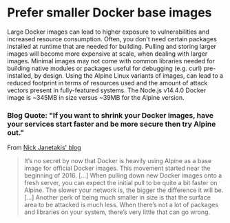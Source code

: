 # Prefer smaller Docker base images

Large Docker images can lead to higher exposure to vulnerabilities and increased resource consumption. Often, you don't need certain packages installed at runtime that are needed for building.
Pulling and storing larger images will become more expensive at scale, when dealing with larger images. Minimal images may not come with common libraries needed for building native modules or packages
useful for debugging (e.g. curl) pre-installed, by design. Using the Alpine Linux variants of images, can lead to a reduced footprint in terms of resources used and the amount of attack vectors
present in fully-featured systems. The Node.js v14.4.0 Docker image is ~345MB in size versus ~39MB for the Alpine version.

### Blog Quote: "If you want to shrink your Docker images, have your services start faster and be more secure then try Alpine out."

From [Nick Janetakis' blog](https://nickjanetakis.com/blog/the-3-biggest-wins-when-using-alpine-as-a-base-docker-image)

> It’s no secret by now that Docker is heavily using Alpine as a base image for official Docker images. This movement started near the beginning of 2016. [...]
  When pulling down new Docker images onto a fresh server, you can expect the initial pull to be quite a bit faster on Alpine. The slower your network is, the bigger the difference it will be. [...] Another perk of being much smaller in size is that the surface area to be attacked is much less. When there’s not a lot of packages and libraries on your system, there’s very little that can go wrong.